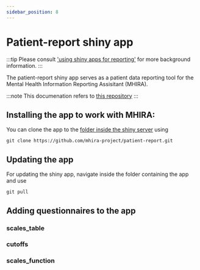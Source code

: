 ```yaml
---
sidebar_position: 8
---
```


# Patient-report shiny app

:::tip
Please consult ['using shiny apps for reporting'](5-using-shiny-apps-for-reporting.md) for more background information. 
:::

The patient-report shiny app serves as a patient data reporting tool for the Mental Health Information Reporting Assisitant (MHIRA).  

:::note
This documenation refers to [this repository](https://github.com/mhira-project/patient-report)
:::

## Installing the app to work with MHIRA:

You can clone the app to the [folder inside the shiny server](5-using-shiny-apps-for-reporting.md) using 


    git clone https://github.com/mhira-project/patient-report.git


## Updating the app

For updating the shiny app, navigate inside the folder containing the app and use 

    git pull

## Adding questionnaires to the app

### scales_table

### cutoffs

### scales_function


